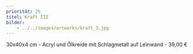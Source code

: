 ```yaml
---
priorität: 25
titel: Kraft III
bilder:
    - ../../images/artworks/kraft_3.jpg
---
```


30x40x4 cm - Acryl und Ölkreide mit Schlagmetall auf Leinwand - 39,00 €
